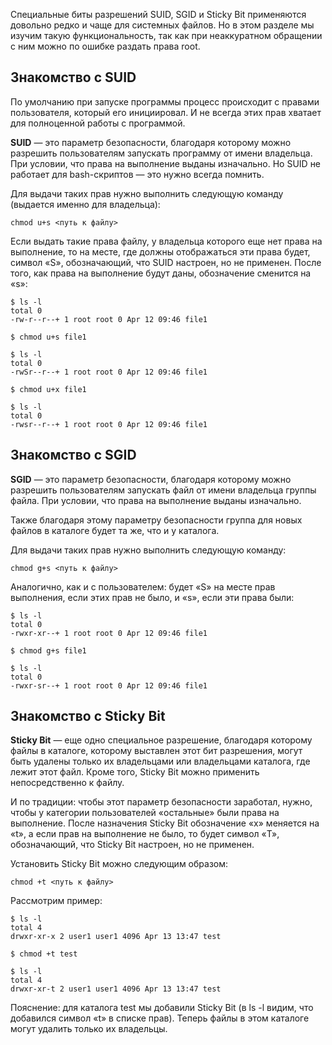 Специальные биты разрешений SUID, SGID и Sticky Bit применяются довольно редко и чаще для системных файлов. Но в этом разделе мы изучим такую функциональность, так как при неаккуратном обращении с ним можно по ошибке раздать права root.

## Знакомство с SUID

По умолчанию при запуске программы процесс происходит с правами пользователя, который его инициировал. И не всегда этих прав хватает для полноценной работы с программой.

**SUID** — это параметр безопасности, благодаря которому можно разрешить пользователям запускать программу от имени владельца. При условии, что права на выполнение выданы изначально. Но SUID не работает для bash-скриптов — это нужно всегда помнить.

Для выдачи таких прав нужно выполнить следующую команду (выдается именно для владельца):

```
chmod u+s <путь к файлу>
```

Если выдать такие права файлу, у владельца которого еще нет права на выполнение, то на месте, где должны отображаться эти права будет, символ «S», обозначающий, что SUID настроен, но не применен. После того, как права на выполнение будут даны, обозначение сменится на «s»:

```
$ ls -l
total 0
-rw-r--r--+ 1 root root 0 Apr 12 09:46 file1
```

```
$ chmod u+s file1
```

```
$ ls -l
total 0
-rwSr--r--+ 1 root root 0 Apr 12 09:46 file1
```

```
$ chmod u+x file1
```

```
$ ls -l
total 0
-rwsr--r--+ 1 root root 0 Apr 12 09:46 file1
```

## Знакомство с SGID

**SGID** — это параметр безопасности, благодаря которому можно разрешить пользователям запускать файл от имени владельца группы файла. При условии, что права на выполнение выданы изначально.

Также благодаря этому параметру безопасности группа для новых файлов в каталоге будет та же, что и у каталога.

Для выдачи таких прав нужно выполнить следующую команду:

```
chmod g+s <путь к файлу>
```

Аналогично, как и с пользователем: будет «S» на месте прав выполнения, если этих прав не было, и «s», если эти права были:

```
$ ls -l
total 0
-rwxr-xr--+ 1 root root 0 Apr 12 09:46 file1
```

```
$ chmod g+s file1
```

```
$ ls -l
total 0
-rwxr-sr--+ 1 root root 0 Apr 12 09:46 file1
```

## Знакомство с Sticky Bit

**Sticky Bit** — еще одно специальное разрешение, благодаря которому файлы в каталоге, которому выставлен этот бит разрешения, могут быть удалены только их владельцами или владельцами каталога, где лежит этот файл. Кроме того, Sticky Bit можно применить непосредственно к файлу.

И по традиции: чтобы этот параметр безопасности заработал, нужно, чтобы у категории пользователей «остальные» были права на выполнение. После назначения Sticky Bit обозначение «x» меняется на «t», а если прав на выполнение не было, то будет символ «T», обозначающий, что Sticky Bit настроен, но не применен.

Установить Sticky Bit можно следующим образом:

```
chmod +t <путь к файлу>
```

Рассмотрим пример:

```
$ ls -l
total 4
drwxr-xr-x 2 user1 user1 4096 Apr 13 13:47 test
```

```
$ chmod +t test
```

```
$ ls -l
total 4
drwxr-xr-t 2 user1 user1 4096 Apr 13 13:47 test
```

Пояснение: для каталога test мы добавили Sticky Bit (в ls -l видим, что добавился символ «t» в списке прав). Теперь файлы в этом каталоге могут удалить только их владельцы.